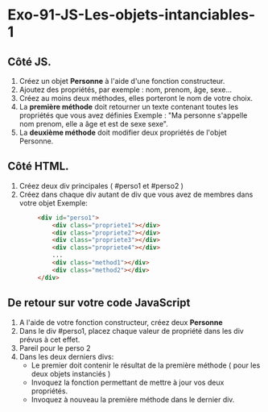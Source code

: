 # Exo-91-JS-Les-objets-intanciables-1

## Côté JS.
1. Créez un objet **Personne** à l'aide d'une fonction constructeur.
2. Ajoutez des propriétés, par exemple : nom, prenom, âge, sexe...
3. Créez au moins deux méthodes, elles porteront le nom de votre choix.
4. La **première méthode** doit retourner un texte contenant toutes les propriétés que vous avez définies
   Exemple : "Ma personne s'appelle nom prenom, elle a âge et est de sexe sexe".
5. La **deuxième méthode** doit modifier deux propriétés de l'objet Personne.  

## Côté HTML.
1. Créez deux div principales ( #perso1 et #perso2 )
2. Créez dans chaque div autant de div que vous avez de membres dans votre objet
   Exemple: 
   ```html
        <div id="perso1">
            <div class="propriete1"></div>
            <div class="propriete2"></div>
            <div class="propriete3"></div>
            <div class="propriete4"></div>
            ...
            <div class="method1"></div>
            <div class="method2"></div>
        </div>
    ```
   
## De retour sur votre code JavaScript
1. A l'aide de votre fonction constructeur, créez deux **Personne**
2. Dans le div #perso1, placez chaque valeur de propriété dans les div prévus à cet effet.
3. Pareil pour le perso 2
4. Dans les deux derniers divs:
    - Le premier doit contenir le résultat de la première méthode ( pour les deux objets instanciés )
    - Invoquez la fonction permettant de mettre à jour vos deux propriétés.
    - Invoquez à nouveau la première méthode dans le dernier div.